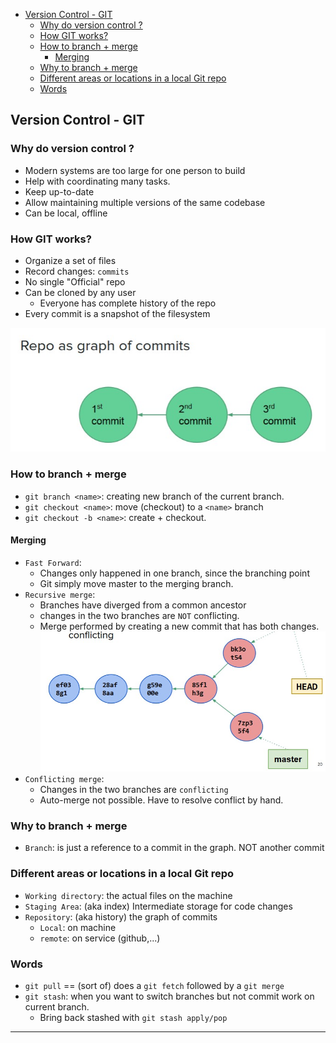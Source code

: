- [Version Control - GIT](#version-control---git)
  - [Why do version control ?](#why-do-version-control)
  - [How GIT works?](#how-git-works)
  - [How to branch + merge](#how-to-branch--merge)
    - [Merging](#merging)
  - [Why to branch + merge](#why-to-branch--merge)
  - [Different areas or locations in a local Git repo](#different-areas-or-locations-in-a-local-git-repo)
  - [Words](#words)

## Version Control - GIT

### Why do version control ?

- Modern systems are too large for one person to build
- Help with coordinating many tasks.
- Keep up-to-date
- Allow maintaining multiple versions of the same codebase
- Can be local, offline

### How GIT works?

- Organize a set of files
- Record changes: `commits`
- No single "Official" repo
- Can be cloned by any user
  - Everyone has complete history of the repo
- Every commit is a snapshot of the filesystem

![Repo-as-Graph](./images/Repo-as-Graph.jpg)

### How to branch + merge

- `git branch <name>`: creating new branch of the current branch.
- `git checkout <name>`: move (checkout) to a `<name>` branch
- `git checkout -b <name>`: create + checkout.

#### Merging

- `Fast Forward`:
  - Changes only happened in one branch, since the branching point
  - Git simply move master to the merging branch.
- `Recursive merge`:
  - Branches have diverged from a common ancestor
  - changes in the two branches are `NOT` conflicting.
  - Merge performed by creating a new commit that has both changes.
    ![Recursive-Merge](./images/Recursive-Merge.jpg)
- `Conflicting merge`:
  - Changes in the two branches are `conflicting`
  - Auto-merge not possible. Have to resolve conflict by hand.

### Why to branch + merge

- `Branch`: is just a reference to a commit in the graph. NOT another commit

### Different areas or locations in a local Git repo

- `Working directory`: the actual files on the machine
- `Staging Area`: (aka index) Intermediate storage for code changes
- `Repository`: (aka history) the graph of commits
  - `Local`: on machine
  - `remote`: on service (github,...)

### Words

- `git pull` == (sort of) does a `git fetch` followed by a `git merge`
- `git stash`: when you want to switch branches but not commit work on current branch.
  - Bring back stashed with `git stash apply/pop`

------
